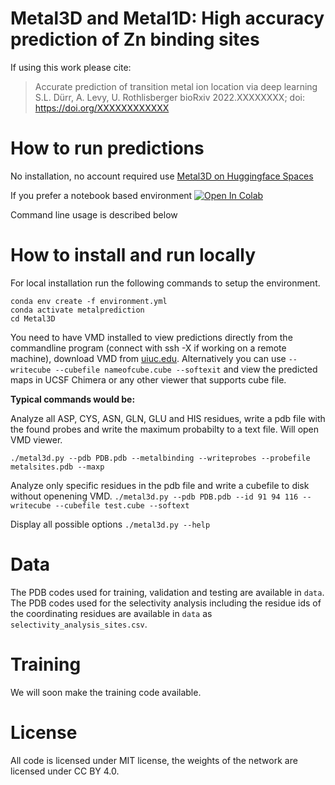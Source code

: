 # Metal3D and Metal1D: High accuracy prediction of Zn binding sites

If using this work please cite:

>Accurate prediction of transition metal ion location via deep learning
>S.L. Dürr, A. Levy, U. Rothlisberger
>bioRxiv 2022.XXXXXXXX; doi: https://doi.org/XXXXXXXXXXXX


# How to run predictions

No installation, no account required use [Metal3D on Huggingface Spaces](https://hf.space/simonduerr/metal3d)

If you prefer a notebook based environment [![Open In Colab](https://colab.research.google.com/assets/colab-badge.svg)](https://colab.research.google.com/github/lcbc-epfl/metal-site-prediction/blob/main/Metal3D/ColabMetal.ipynb)

Command line usage is described below

# How to install and run locally

For local installation run the following commands to setup the environment. 

```
conda env create -f environment.yml
conda activate metalprediction
cd Metal3D
```
You need to have VMD installed to view predictions directly from the commandline program (connect with ssh -X if working on a remote machine), download VMD from [uiuc.edu](https://www.ks.uiuc.edu/Development/Download/download.cgi?PackageName=VMD). 
Alternatively you can use `--writecube --cubefile nameofcube.cube --softexit` and view the predicted maps in UCSF Chimera or any other viewer that supports cube file. 

**Typical commands would be:** 

Analyze all ASP, CYS, ASN, GLN, GLU and HIS residues, write a pdb file with the found probes and write the maximum probabilty to a text file. Will open VMD viewer.

`./metal3d.py --pdb PDB.pdb --metalbinding --writeprobes --probefile metalsites.pdb --maxp `

Analyze only specific residues in the pdb file and write a cubefile to disk without openening VMD. 
`./metal3d.py --pdb PDB.pdb --id 91 94 116 --writecube --cubefile test.cube --softext`

Display all possible options
`./metal3d.py --help`

# Data

The PDB codes used for training, validation and testing are available in `data`. 
The PDB codes used for the selectivity analysis including the residue ids of the coordinating residues are available in `data` as `selectivity_analysis_sites.csv`. 

# Training

We will soon make the training code available. 

# License

All code is licensed under MIT license, the weights of the network are licensed under CC BY 4.0.
